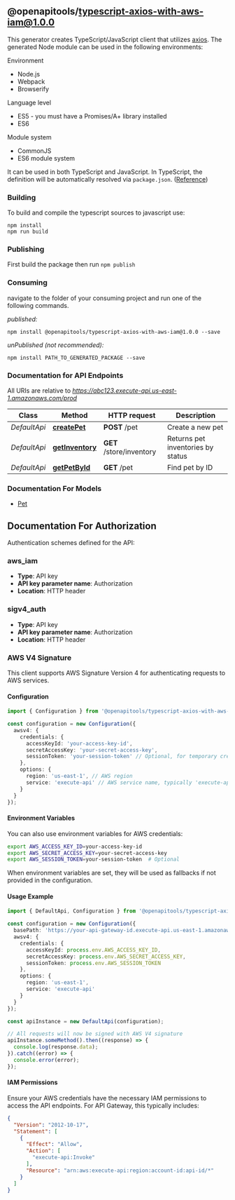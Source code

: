 ## @openapitools/typescript-axios-with-aws-iam@1.0.0

This generator creates TypeScript/JavaScript client that utilizes [axios](https://github.com/axios/axios). The generated Node module can be used in the following environments:

Environment
* Node.js
* Webpack
* Browserify

Language level
* ES5 - you must have a Promises/A+ library installed
* ES6

Module system
* CommonJS
* ES6 module system

It can be used in both TypeScript and JavaScript. In TypeScript, the definition will be automatically resolved via `package.json`. ([Reference](https://www.typescriptlang.org/docs/handbook/declaration-files/consumption.html))

### Building

To build and compile the typescript sources to javascript use:
```
npm install
npm run build
```

### Publishing

First build the package then run `npm publish`

### Consuming

navigate to the folder of your consuming project and run one of the following commands.

_published:_

```
npm install @openapitools/typescript-axios-with-aws-iam@1.0.0 --save
```

_unPublished (not recommended):_

```
npm install PATH_TO_GENERATED_PACKAGE --save
```

### Documentation for API Endpoints

All URIs are relative to *https://abc123.execute-api.us-east-1.amazonaws.com/prod*

Class | Method | HTTP request | Description
------------ | ------------- | ------------- | -------------
*DefaultApi* | [**createPet**](docs/DefaultApi.md#createpet) | **POST** /pet | Create a new pet
*DefaultApi* | [**getInventory**](docs/DefaultApi.md#getinventory) | **GET** /store/inventory | Returns pet inventories by status
*DefaultApi* | [**getPetById**](docs/DefaultApi.md#getpetbyid) | **GET** /pet | Find pet by ID


### Documentation For Models

 - [Pet](docs/Pet.md)


<a id="documentation-for-authorization"></a>
## Documentation For Authorization


Authentication schemes defined for the API:
<a id="aws_iam"></a>
### aws_iam

- **Type**: API key
- **API key parameter name**: Authorization
- **Location**: HTTP header

<a id="sigv4_auth"></a>
### sigv4_auth

- **Type**: API key
- **API key parameter name**: Authorization
- **Location**: HTTP header


<a id="aws-v4-signature"></a>
### AWS V4 Signature

This client supports AWS Signature Version 4 for authenticating requests to AWS services.

#### Configuration

```typescript
import { Configuration } from '@openapitools/typescript-axios-with-aws-iam';

const configuration = new Configuration({
  awsv4: {
    credentials: {
      accessKeyId: 'your-access-key-id',
      secretAccessKey: 'your-secret-access-key',
      sessionToken: 'your-session-token' // Optional, for temporary credentials
    },
    options: {
      region: 'us-east-1', // AWS region
      service: 'execute-api' // AWS service name, typically 'execute-api' for API Gateway
    }
  }
});
```

#### Environment Variables

You can also use environment variables for AWS credentials:

```bash
export AWS_ACCESS_KEY_ID=your-access-key-id
export AWS_SECRET_ACCESS_KEY=your-secret-access-key
export AWS_SESSION_TOKEN=your-session-token  # Optional
```

When environment variables are set, they will be used as fallbacks if not provided in the configuration.

#### Usage Example

```typescript
import { DefaultApi, Configuration } from '@openapitools/typescript-axios-with-aws-iam';

const configuration = new Configuration({
  basePath: 'https://your-api-gateway-id.execute-api.us-east-1.amazonaws.com/stage',
  awsv4: {
    credentials: {
      accessKeyId: process.env.AWS_ACCESS_KEY_ID,
      secretAccessKey: process.env.AWS_SECRET_ACCESS_KEY,
      sessionToken: process.env.AWS_SESSION_TOKEN
    },
    options: {
      region: 'us-east-1',
      service: 'execute-api'
    }
  }
});

const apiInstance = new DefaultApi(configuration);

// All requests will now be signed with AWS V4 signature
apiInstance.someMethod().then((response) => {
  console.log(response.data);
}).catch((error) => {
  console.error(error);
});
```

#### IAM Permissions

Ensure your AWS credentials have the necessary IAM permissions to access the API endpoints. For API Gateway, this typically includes:

```json
{
  "Version": "2012-10-17",
  "Statement": [
    {
      "Effect": "Allow",
      "Action": [
        "execute-api:Invoke"
      ],
      "Resource": "arn:aws:execute-api:region:account-id:api-id/*"
    }
  ]
}
```

